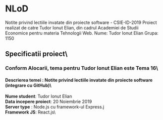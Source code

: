 # NLoD
Notite privind lectiile invatate din proiecte software - CSIE-ID-2019
Proiect realizat de catre Tudor Ionut Elian, din cadrul Academiei de Studii Economice pentru materia Tehnologii Web.
Nume: Tudor Ionut Elian
Grupa: 1150

## Specificatii proiect\
### Conform Alocarii, tema pentru Tudor Ionut Elian este Tema 16\
#### Descrierea temei : Notite privind lectiile invatate din proiecte software (integrare cu GitHub)\

**Nume student**: Tudor Ionut Elian\
**Data incepere proiect**: 20 Noiembrie 2019\
**Server type** : Node.js cu framework-ul Express.j\
**Framework JS**: React.js\

